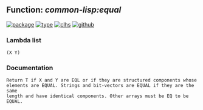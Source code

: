 ## Function: ***common-lisp:equal***
[![package](https://img.shields.io/badge/Package-COMMON--LISP-5f9ea0.svg?style=social&colorA=999999)](../) [![type](https://img.shields.io/badge/Type-Function-5f9ea0.svg?style=social&colorA=999999)](../#function) [![clhs](https://img.shields.io/badge/CLHS-EQUAL-5f9ea0.svg?style=social&colorA=999999)](http://www.lispworks.com/documentation/HyperSpec/Body/f_equal.htm) [![github](https://img.shields.io/badge/GitHub-View_the_source-5f9ea0.svg?style=social&colorA=999999&logo=github)](https://github.com/sbcl/sbcl/blob/master/src/code/pred.lisp/) 
### Lambda list
```
(X Y)
```
### Documentation
```
Return T if X and Y are EQL or if they are structured components whose
elements are EQUAL. Strings and bit-vectors are EQUAL if they are the same
length and have identical components. Other arrays must be EQ to be EQUAL.
```

